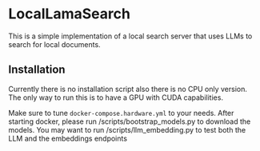 # LocalLamaSearch

This is a simple implementation of a local search server that uses LLMs to search for local documents.

## Installation
Currently there is no installation script also there is no CPU only version. 
The only way to run this is to have a GPU with CUDA capabilities.

Make sure to tune `docker-compose.hardware.yml` to your needs. 
After starting docker, please run /scripts/bootstrap_models.py to download the models.
You may want to run /scripts/llm_embedding.py to test both the LLM and the embeddings endpoints